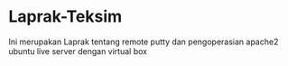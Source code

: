 # Laprak-Teksim
Ini merupakan Laprak tentang remote putty dan pengoperasian apache2 ubuntu live server dengan virtual box 
